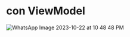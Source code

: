 # con ViewModel
![WhatsApp Image 2023-10-22 at 10 48 48 PM](https://github.com/GustaCortez/viewmodels/assets/93358662/f6d9ee80-1f8b-451c-bd14-e11bbb8cabe9)
